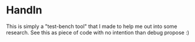 # HandIn

This is simply a "test-bench tool" that I made to help me out into some research. See this as piece of code with no intention than debug propose :)
